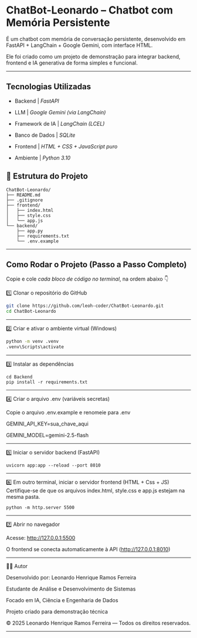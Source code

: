 #  ChatBot-Leonardo – Chatbot com Memória Persistente

É um chatbot com memória de conversação persistente, desenvolvido em FastAPI + LangChain + Google Gemini, com interface HTML.  

Ele foi criado como um projeto de demonstração para integrar backend, frontend e IA generativa de forma simples e funcional.

---

## Tecnologias Utilizadas
- Backend | *FastAPI*

- LLM             | *Google Gemini (via LangChain)*

- Framework de IA | *LangChain (LCEL)*

- Banco de Dados  | *SQLite*

- Frontend        | *HTML + CSS + JavaScript puro*

- Ambiente        | *Python 3.10*

## 📁 Estrutura do Projeto
```
ChatBot-Leonardo/
├── README.md
├── .gitignore              
├── frontend/
│   ├── index.html
│   ├── style.css
│   └── app.js
└── backend/
    ├── app.py
    ├── requirements.txt
    └── .env.example 
```
---

##  Como Rodar o Projeto (Passo a Passo Completo)

Copie e cole *cada bloco de código no terminal*, na ordem abaixo 👇  

1️⃣ Clonar o repositório do GitHub
```bash
git clone https://github.com/leoh-coder/ChatBot-Leonardo.git
cd ChatBot-Leonardo
```

---

2️⃣ Criar e ativar o ambiente virtual (Windows)
```bash
python -m venv .venv
.venv\Scripts\activate
```

---

3️⃣ Instalar as dependências
```
cd Backend
pip install -r requirements.txt
```

---

4️⃣ Criar o arquivo .env (variáveis secretas)

Copie o arquivo .env.example e renomeie para .env

GEMINI_API_KEY=sua_chave_aqui

GEMINI_MODEL=gemini-2.5-flash


---

5️⃣ Iniciar o servidor backend (FastAPI)
```
uvicorn app:app --reload --port 8010
```

---


6️⃣ Em outro terminal, iniciar o servidor frontend (HTML + Css + JS)
Certifique-se de que os arquivos index.html, style.css e app.js estejam na mesma pasta.

```
python -m http.server 5500
```

---

7️⃣ Abrir no navegador

Acesse: http://127.0.0.1:5500

O frontend se conecta automaticamente à API (http://127.0.0.1:8010)


---

👨‍💻 Autor

Desenvolvido por: Leonardo Henrique Ramos Ferreira

Estudante de Análise e Desenvolvimento de Sistemas

Focado em IA, Ciência e Engenharia de Dados

Projeto criado para demonstração técnica


© 2025 Leonardo Henrique Ramos Ferreira — Todos os direitos reservados.

---